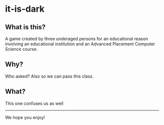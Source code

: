 # it-is-dark

## What is this?
A game created by three underaged persons for an educational reason involving an educational institution and an Advanced Placement Computer Science course.

## Why?
Who asked? Also so we can pass this class.

## What?
This one confuses us as well

---

We hope you enjoy!

